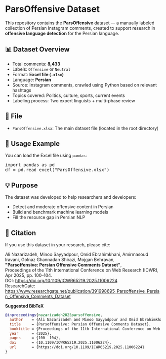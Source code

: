 # ParsOffensive Dataset

This repository contains the **ParsOffensive** dataset — a manually labeled collection of Persian Instagram comments, created to support research in **offensive language detection** for the Persian language.

## 📊 Dataset Overview

- Total comments: **8,433**
- Labels: `Offensive` or `Neutral`
- Format: **Excel file (`.xlsx`)**
- Language: **Persian**
- Source: Instagram comments, crawled using Python based on relevant hashtags
- Topics covered: Politics, culture, sports, current events
- Labeling process: Two expert linguists + multi-phase review

## 🧾 File

- `ParsOffensive.xlsx`: The main dataset file (located in the root directory)

## 🧠 Usage Example

You can load the Excel file using `pandas`:

<pre>import pandas as pd
df = pd.read_excel("ParsOffensive.xlsx")
</pre>

## 💡 Purpose

The dataset was developed to help researchers and developers:

- Detect and moderate offensive content in Persian  
- Build and benchmark machine learning models  
- Fill the resource gap in Persian NLP  

## 🔗 Citation

If you use this dataset in your research, please cite:

Ali Nazarizadeh, Minoo Sayyadpour, Omid Ebrahimkhani, Amirmasoud Iravani, Golnaz Ghannadan Shirazi, Mojgan Behravan,  
**"Parsoffensive: Persian Offensive Comments Dataset"**,  
Proceedings of the 11th International Conference on Web Research (ICWR), Apr 2025, pp. 100–104.  
DOI: https://doi.org/10.1109/ICWR65219.2025.11006224.  
ResearchGate: https://www.researchgate.net/publication/391998695_Parsoffensive_Persian_Offensive_Comments_Dataset

**Suggested BibTeX**
```bibtex
@inproceedings{nazarizadeh2025parsoffensive,
  author    = {Ali Nazarizadeh and Minoo Sayyadpour and Omid Ebrahimkhani and Amirmasoud Iravani and Golnaz Ghannadan Shirazi and Mojgan Behravan},
  title     = {Parsoffensive: Persian Offensive Comments Dataset},
  booktitle = {Proceedings of the 11th International Conference on Web Research (ICWR)},
  year      = {2025},
  pages     = {100--104},
  doi       = {10.1109/ICWR65219.2025.11006224},
  url       = {https://doi.org/10.1109/ICWR65219.2025.11006224}
}

